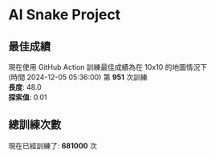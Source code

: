 
# AI Snake Project

## **最佳成績**




































現在使用 GitHub Action 訓練最佳成績為在 10x10 的地圖情況下  
(時間 2024-12-05 05:36:00) 第 **951** 次訓練  
**長度**: 48.0  
**探索值**: 0.01









































































## 總訓練次數
現在已經訓練了: **681000** 次
